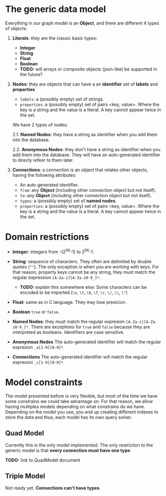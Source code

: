 # The generic data model

Everything in our graph model is an **Object**, and there are different 4 types of objects:

1. **Literals**: they are the classic basic types:
    - **Integer**
    - **String**
    - **Float**
    - **Boolean**
    - **TODO:** will arrays or composite objects (json-like) be supported in the future?

2. **Nodes**:
    they are objects that can have a an **identifier** set of **labels** and **properties**
    - `labels`: a (possibly empty) set of strings.
    - `properties`: a (possibly empty) set of pairs <key, value>. Where the key is a string and the value is a literal. A key cannot appear twice in the set.

    We have 2 types of nodes:

    2.1. **Named Nodes**: they have a string as identifier when you add them into the database.

    2.2. **Anonymous Nodes**: they don't have a string as identifier when you add them into the database. They will have an auto-generated identifier to direcly refeer to them later.


3. **Connections**: a connection is an object that relates other objects, having the following attributes:
    - An auto generated identifier.
    - `from`: any **Object** (including other connection object but not itself).
    - `to`: any **Object** (including other connection object but not itself).
    - `types`: a (possibly empty) set of **named nodes**.
    - `properties`: a (possibly empty) set of pairs <key, value>. Where the key is a string and the value is a literal. A key cannot appear twice in the set.


# Domain restrictions
- **Integer**: integers from -(2<sup>56</sup>-1) to 2<sup>56</sup>-1.

- **String**: sequence of characters. They often are delimited by double quotes (`""`). The only exception is when you are working with keys. For that reason, property keys cannot be any string, they must match the regular expression `[A-Za-z][A-Za-z0-9_]*`.
    - **TODO:** explain this somewhere else: Some characters can be encoded to be imported (`\n`, `\t`, `\b`, `\f`, `\r`, `\/`, `\\`, `\"`)
- **Float**: same as in C language. They may lose presicion.

- **Boolean** `true` or `false`.

- **Named Nodes**: they must match the regular expresion `[A-Za-z][A-Za-z0-9_]*`. There are exceptions for `true` and `false` because they are interpreted as booleans. Identifiers are case sensitive.

- **Anonymous Nodes** The auto-generated identifier will match the regular expresion `_a[1-9][0-9]*`.

- **Connections** The auto-generated identifier will match the regular expresion `_c[1-9][0-9]*`.

# Model constraints
The model presented before is very flexible, but most of the time we have some constrains we could take advantage on.
For that reason, we allow having multiples models depending on what constrains do we have. Depending on the model you use, you end up creating different indexes to store the data and thus, each model has its own query solver.

## Quad Model
Currently this is the only model implemented. The only restriction to the generic model is that **every connection must have one type**.

**TODO:** link to QuadModel document

## Triple Model
Not ready yet. **Connections can't have types**.